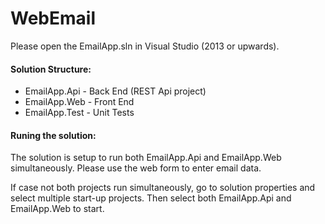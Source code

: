 # WebEmail
Please open the EmailApp.sln in Visual Studio (2013 or upwards).

#### Solution Structure:

+ EmailApp.Api - Back End (REST Api project)
+ EmailApp.Web - Front End
+ EmailApp.Test - Unit Tests 

#### Runing the solution:

The solution is setup to run both EmailApp.Api and EmailApp.Web simultaneously.
Please use the web form to enter email data.

If case not both projects run simultaneously, go to solution properties and select multiple start-up projects. 
Then select both EmailApp.Api and EmailApp.Web to start.
